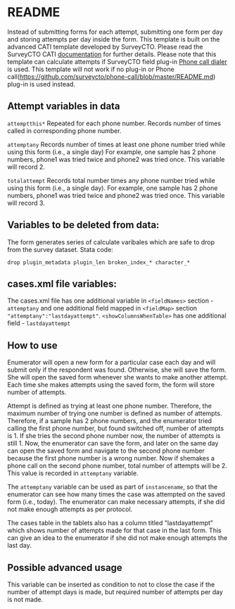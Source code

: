# README
Instead of submitting forms for each attempt, submitting one form per day and storing attempts per day inside the form. This template is built on the advanced CATI template developed by SurveyCTO. Please read the SurveyCTO CATI [documentation](https://www.surveycto.com/blog/surveycto-cati/) for further details. Please note that this template can calculate attempts if SurveyCTO field plug-in [Phone call dialer](https://github.com/surveycto/phone-call-dialer/blob/master/README.md) is used. This template will not work if no plug-in or Phone call(https://github.com/surveycto/phone-call/blob/master/README.md) plug-in is used instead.

## Attempt variables in data
`attemptthis*` Repeated for each phone number. Records number of times called in corresponding phone number.

`attemptany` Records number of times at least one phone number tried while using this form (i.e., a single day) For example, one sample has 2 phone numbers, phone1 was tried twice and phone2 was tried once. This variable will record 2.

`totalattempt` Records total number times any phone number tried while using this form (i.e., a single day). For example, one sample has 2 phone numbers, phone1 was tried twice and phone2 was tried once. This variable will record 3.


## Variables to be deleted from data:
The form generates series of calculate varibales which are safe to drop from the survey dataset.
Stata code: 

`drop plugin_metadata plugin_len broken_index_* character_*`


## cases.xml file variables:
The cases.xml file has one additional variable in `<fieldNames>` section - `attemptany` and one additional field mapped in `<fieldMap>` section `"attemptany":"lastdayattempt"`. `<showColumnsWhenTable>` has one additional field - `lastdayattempt`


## How to use
Enumerator will open a new form for a particular case each day and will submit only if the respondent was found. Otherwise, she will save the form. She will open the saved form whenever she wants to make another attempt. Each time she makes attempts using the saved form, the form will store number of attempts. 

Attempt is defined as trying at least one phone number. Therefore, the maximum number of trying one number is defined as number of attempts. Therefore, if a sample has 2 phone numbers, and the enumerator tried calling the first phone number, but found switched off, number of attempts is 1. If she tries the second phone number now, the number of attempts is still 1. Now, the enumerator can save the form, and later on the same day can open the saved form and navigate to the second phone number because the first phone number is a wrong number. Now if shemakes a phone call on the second phone number, total number of attempts will be 2. This value is recorded in `attemptany` variable.

The `attemptany` variable can be used as part of `instancename`, so that the enumerator can see how many times the case was attempted on the saved form (i.e., today). The enumerator can make necessary attempts, if she did not make enough attempts as per protocol.

The cases table in the tablets also has a column titled "lastdayattempt" which shows number of attempts made for that case in the last form. This can give an idea to the enumerator if she did not make enough attempts the last day.

 
## Possible advanced usage
This variable can be inserted as condition to not to close the case if the number of attempt days is made, but required number of attempts per day is not made. 